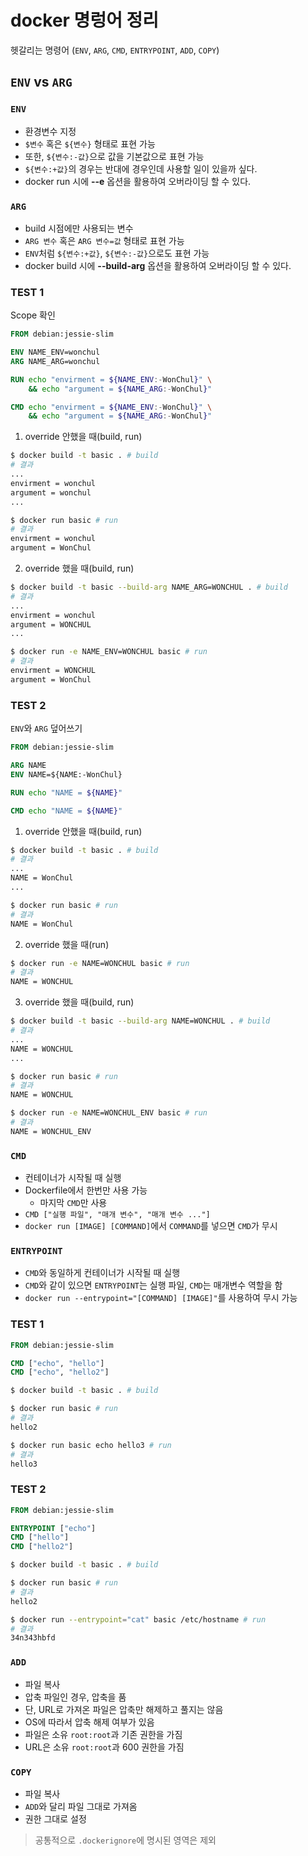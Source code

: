 # docker 명렁어 정리

헷갈리는 명령어 (`ENV`, `ARG`, `CMD`, `ENTRYPOINT`, `ADD`, `COPY`)

## `ENV` vs `ARG`

### `ENV`
- 환경변수 지정
- `$변수` 혹은 `${변수}` 형태로 표현 가능
- 또한, `${변수:-값}`으로 값을 기본값으로 표현 가능
- `${변수:+값}`의 경우는 반대에 경우인데 사용할 일이 있을까 싶다.
- docker run 시에 **--e** 옵션을 활용하여 오버라이딩 할 수 있다.

### `ARG`
- build 시점에만 사용되는 변수
- `ARG 변수` 혹은 `ARG 변수=값` 형태로 표현 가능
- `ENV`처럼 `${변수:+값}`, `${변수:-값}`으로도 표현 가능
- docker build 시에 **--build-arg** 옵션을 활용하여 오버라이딩 할 수 있다.

### TEST 1
Scope 확인
```dockerfile
FROM debian:jessie-slim

ENV NAME_ENV=wonchul 
ARG NAME_ARG=wonchul

RUN echo "envirment = ${NAME_ENV:-WonChul}" \
    && echo "argument = ${NAME_ARG:-WonChul}"

CMD echo "envirment = ${NAME_ENV:-WonChul}" \
    && echo "argument = ${NAME_ARG:-WonChul}"
```

1. override 안했을 때(build, run)

```bash
$ docker build -t basic . # build
# 결과
...
envirment = wonchul
argument = wonchul
...
```

```bash
$ docker run basic # run
# 결과
envirment = wonchul
argument = WonChul
```

2. override 했을 때(build, run)

```bash
$ docker build -t basic --build-arg NAME_ARG=WONCHUL . # build
# 결과
...
envirment = wonchul
argument = WONCHUL
...
```

```bash
$ docker run -e NAME_ENV=WONCHUL basic # run
# 결과
envirment = WONCHUL
argument = WonChul
```

### TEST 2
`ENV`와 `ARG` 덮어쓰기
```dockerfile
FROM debian:jessie-slim

ARG NAME
ENV NAME=${NAME:-WonChul}

RUN echo "NAME = ${NAME}"

CMD echo "NAME = ${NAME}"
```

1. override 안했을 때(build, run)

```bash
$ docker build -t basic . # build
# 결과
...
NAME = WonChul
...
```

```bash
$ docker run basic # run
# 결과
NAME = WonChul
```

2. override 했을 때(run)

```bash
$ docker run -e NAME=WONCHUL basic # run
# 결과
NAME = WONCHUL
```

3. override 했을 때(build, run)

```bash
$ docker build -t basic --build-arg NAME=WONCHUL . # build
# 결과
...
NAME = WONCHUL
...
```

```bash
$ docker run basic # run
# 결과
NAME = WONCHUL
```

```bash
$ docker run -e NAME=WONCHUL_ENV basic # run
# 결과
NAME = WONCHUL_ENV
```

### `CMD`
- 컨테이너가 시작될 때 실행
- Dockerfile에서 한번만 사용 가능
    - 마지막 `CMD`만 사용
- `CMD ["실행 파일", "매개 변수", "매개 변수 ..."]`
- `docker run [IMAGE] [COMMAND]`에서 `COMMAND`를 넣으면 `CMD`가 무시

### `ENTRYPOINT`
- `CMD`와 동일하게 컨테이너가 시작될 때 실행
- `CMD`와 같이 있으면 `ENTRYPOINT`는 실행 파일, `CMD`는 매개변수 역할을 함
- `docker run --entrypoint="[COMMAND] [IMAGE]"`를 사용하여 무시 가능

### TEST 1

```dockerfile
FROM debian:jessie-slim

CMD ["echo", "hello"]
CMD ["echo", "hello2"]
```

```bash
$ docker build -t basic . # build
```

```bash
$ docker run basic # run
# 결과
hello2
```

```bash
$ docker run basic echo hello3 # run
# 결과
hello3
```

### TEST 2

```dockerfile
FROM debian:jessie-slim

ENTRYPOINT ["echo"]
CMD ["hello"]
CMD ["hello2"]
```

```bash
$ docker build -t basic . # build
```

```bash
$ docker run basic # run
# 결과
hello2
```
```bash
$ docker run --entrypoint="cat" basic /etc/hostname # run
# 결과
34n343hbfd
```

### `ADD`
- 파일 복사
- 압축 파일인 경우, 압축을 품
- 단, URL로 가져온 파일은 압축만 해제하고 풀지는 않음
- OS에 따라서 압축 해제 여부가 있음
- 파일은 소유 `root:root`과 기존 권한을 가짐
- URL은 소유 `root:root`과 600 권한을 가짐

### `COPY`
- 파일 복사
- `ADD`와 달리 파일 그대로 가져옴
- 권한 그대로 설정

> 공통적으로 `.dockerignore`에 명시된 영역은 제외